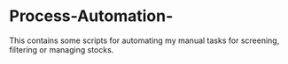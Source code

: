 # Process-Automation-
This contains some scripts for automating my manual tasks for screening, filtering or managing stocks.
